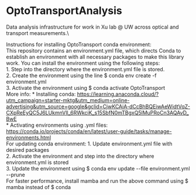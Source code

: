 # OptoTransportAnalysis
Data analysis infrastructure for work in Xu lab @ UW across optical and transport measurements.\

Instructions for installing OptoTransport conda environment:\
This repository contains an environment.yml file, which directs Conda 
to establish an environment with all necessary packages to make this
library work. You can install the environment using the following steps: \
    1. Step into the directory where the environment.yml file is stored. \
    2. Create the environment using the line $ conda env create -f environment.yml \
    3. Activate the environment using $ conda activate OptoTransport \
More info:
    * Installing conda: https://learning.anaconda.cloud/?utm_campaign=starter-mktg&utm_medium=online-advertising&utm_source=google&gclid=CjwKCAiA-dCcBhBQEiwAeWidtVqZ-CXpReEyQC5J6LUkmnVll_6RWkciK_s15SbfN0mTBgxQ5lMuPRoCn3AQAvD_BwE \
    * Activating environments using .yml files: https://conda.io/projects/conda/en/latest/user-guide/tasks/manage-environments.html \
For updating conda environment:
    1. Update environment.yml file with desired packages \
    2. Activate the environment and step into the directory where environment.yml is stored \
    3. Update the environment using $ conda env update --file environment.yml --prune \
For faster performance, install mamba and run the above command using $ mamba instead of $ conda